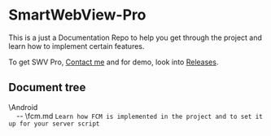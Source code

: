 # SmartWebView-Pro

This is a just a Documentation Repo to help you get through the project and learn how to implement certain features.

To get SWV Pro, [Contact me](mailto:getmgks@gmail.com) and for demo, look into [Releases](https://github.com/mgks/SmartWebView-Pro/releases).

## Document tree
\Android
<br> &nbsp; &nbsp; -- \fcm.md `Learn how FCM is implemented in the project and to set it up for your server script`
